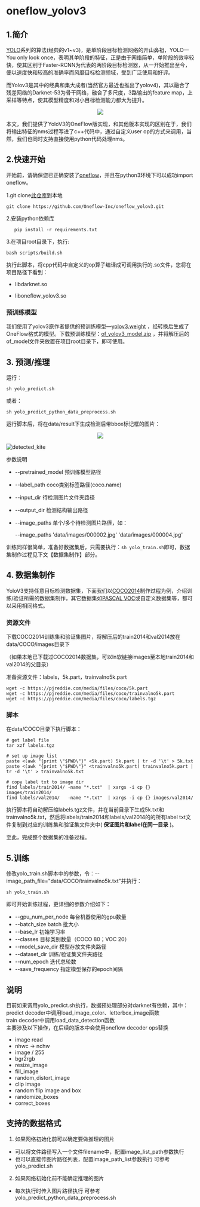 # oneflow_yolov3
## 1.简介

[YOLO](https://pjreddie.com/darknet/yolo/)系列的算法(经典的v1~v3)，是单阶段目标检测网络的开山鼻祖，YOLO—You only look once，表明其单阶段的特征，正是由于网络简单，单阶段的效率较快，使其区别于Faster-RCNN为代表的两阶段目标检测器，从一开始推出至今，便以速度快和较高的准确率而风靡目标检测领域，受到广泛使用和好评。

而Yolov3是其中的经典和集大成者(当然官方最近也推出了yolov4)，其以融合了残差网络的Darknet-53为骨干网络，融合了多尺度，3路输出的feature map，上采样等特点，使其模型精度和对小目标检测能力都大为提升。


<div align="center">
    <img src="data/detected_000004.jpg" align='center'/>
</div>


本文，我们提供了YoloV3的OneFlow版实现，和其他版本实现的区别在于，我们将输出特征的nms过程写进了c++代码中，通过自定义user op的方式来调用，当然，我们也同时支持直接使用python代码处理nms。



## 2.快速开始

开始前，请确保您已正确安装了[oneflow](https://github.com/Oneflow-Inc/oneflow)，并且在python3环境下可以成功import oneflow。

1.git clone[此仓库](https://github.com/Oneflow-Inc/oneflow_yolov3)到本地

```shell
git clone https://github.com/Oneflow-Inc/oneflow_yolov3.git
```

2.安装python依赖库

```shell
   pip install -r requirements.txt
```

3.在项目root目录下，执行:

```
bash scripts/build.sh
```

执行此脚本，将cpp代码中自定义的op算子编译成可调用执行的.so文件，您将在项目路径下看到：

- libdarknet.so

- liboneflow_yolov3.so



### 预训练模型

我们使用了yolov3原作者提供的预训练模型—[yolov3.weight](https://pjreddie.com/media/files/yolov3.weights) ，经转换后生成了OneFlow格式的模型。下载预训练模型：[of_yolov3_model.zip](https://oneflow-public.oss-cn-beijing.aliyuncs.com/model_zoo/of_yolov3_model.zip)  ，并将解压后的of_model文件夹放置在项目root目录下，即可使用。



## 3. 预测/推理

运行：

```shell
sh yolo_predict.sh
```

或者：

```shell
sh yolo_predict_python_data_preprocess.sh
```

运行脚本后，将在data/result下生成检测后带bbox标记框的图片：

<div align="center">
    <img src="data/detected_000004.jpg" align='center'/>
</div>

![detected_kite](data/detected_kite.jpg)

参数说明

- --pretrained_model    预训练模型路径

- --label_path                  coco类别标签路径(coco.name)

- --input_dir                    待检测图片文件夹路径

- --output_dir	              检测结构输出路径

- --image_paths              单个/多个待检测图片路径，如：

  --image_paths  'data/images/000002.jpg'  'data/images/000004.jpg' 

训练同样很简单，准备好数据集后，只需要执行：`sh yolo_train.sh`即可，数据集制作过程见下文【数据集制作】部分。



## 4. 数据集制作

YoloV3支持任意目标检测数据集，下面我们以[COCO2014](http://cocodataset.org/#download)制作过程为例，介绍训练/验证所需的数据集制作，其它数据集如[PASCAL VOC](http://host.robots.ox.ac.uk/pascal/VOC/)或自定义数据集等，都可以采用相同格式。

### 资源文件

下载COCO2014训练集和验证集图片，将解压后的train2014和val2014放在data/COCO/images目录下

（如果本地已下载过COCO2014数据集，可以ln软链接images至本地train2014和val2014的父目录）

准备资源文件：labels，5k.part，trainvalno5k.part

```shell
wget -c https://pjreddie.com/media/files/coco/5k.part
wget -c https://pjreddie.com/media/files/coco/trainvalno5k.part
wget -c https://pjreddie.com/media/files/coco/labels.tgz
```

### 脚本

在data/COCO目录下执行脚本：

```shell
# get label file
tar xzf labels.tgz

# set up image list
paste <(awk "{print \"$PWD\"}" <5k.part) 5k.part | tr -d '\t' > 5k.txt
paste <(awk "{print \"$PWD\"}" <trainvalno5k.part) trainvalno5k.part | tr -d '\t' > trainvalno5k.txt

# copy label txt to image dir
find labels/train2014/ -name "*.txt"  | xargs -i cp {} images/train2014/
find labels/val2014/   -name "*.txt"  | xargs -i cp {} images/val2014/
```

执行脚本将自动解压缩labels.tgz文件，并在当前目录下生成5k.txt和trainvalno5k.txt，然后将labels/train2014和labels/val2014的的所有label txt文件复制到对应的训练集和验证集文件夹中( **保证图片和label在同一目录** )。

至此，完成整个数据集的准备过程。



## 5.训练

修改yolo_train.sh脚本中的参数，令：--image_path_file="data/COCO/trainvalno5k.txt"并执行：

```shell
sh yolo_train.sh
```

即可开始训练过程，更详细的参数介绍如下：

- --gpu_num_per_node    每台机器使用的gpu数量
- --batch_size  batch         批大小
- --base_lr                           初始学习率
- --classes                           目标类别数量（COCO 80；VOC 20）
- --model_save_dir            模型存放文件夹路径
- --dataset_dir                    训练/验证集文件夹路径
- --num_epoch                   迭代总轮数
- --save_frequency            指定模型保存的epoch间隔


## 说明

目前如果调用yolo_predict.sh执行，数据预处理部分对darknet有依赖，其中：predict decoder中调用load_image_color、letterbox_image函数  
train decoder中调用load_data_detection函数  
主要涉及以下操作，在后续的版本中会使用oneflow decoder ops替换  

- image read  
- nhwc -> nchw  
- image / 255  
- bgr2rgb  
- resize_image  
- fill_image   
- random_distort_image  
- clip image  
- random flip image and box  
- randomize_boxes   
- correct_boxes  

## 支持的数据格式

1. 如果网络初始化前可以确定要做推理的图片

- 可以将文件路径写入一个文件filename中，配置image_list_path参数执行
- 也可以直接传图片路径列表，配置image_path_list参数执行
  可参考yolo_predict.sh

2. 如果网络初始化前不能确定推理的图片

- 每次执行时传入图片路径执行
  可参考yolo_predict_python_data_preprocess.sh
